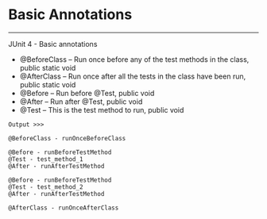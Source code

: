 # Basic Annotations
---

JUnit 4 - Basic annotations

* @BeforeClass – Run once before any of the test methods in the class, public static void
* @AfterClass – Run once after all the tests in the class have been run, public static void
* @Before – Run before @Test, public void
* @After – Run after @Test, public void
* @Test – This is the test method to run, public void

```
Output >>>

@BeforeClass - runOnceBeforeClass

@Before - runBeforeTestMethod
@Test - test_method_1
@After - runAfterTestMethod

@Before - runBeforeTestMethod
@Test - test_method_2
@After - runAfterTestMethod

@AfterClass - runOnceAfterClass
```